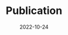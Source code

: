 ---
date: "2022-10-24"
design:
  spacing: 6rem
sections:
- block: collection
  content:
    filters:
      featured_only: true
      folders:
      - publication
      tag: ''
      category: ''
      publication_type: ''
      author: ''
      featured_only: false
      exclude_featured: false
      exclude_future: false
      exclude_past: false
    count: 10
    offset: 0
    sort_by: 'Date'
    sort_ascending: false
    title: Recent Publications
  design:
    columns: 2
    view: article-grid
  id: papers
title: Publication
type: landing
---